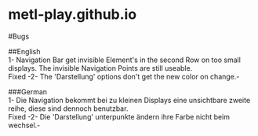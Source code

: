 # metl-play.github.io

#Bugs

##English <br>
1- Navigation Bar get invisible Element's in the second Row on too small displays. The invisible Navigation Points are still useable. <br>
Fixed -2- The 'Darstellung' options don't get the new color on change.-

###German <br>
1- Die Navigation bekommt bei zu kleinen Displays eine unsichtbare zweite reihe, diese sind dennoch benutzbar. <br>
Fixed -2- Die 'Darstellung' unterpunkte ändern ihre Farbe nicht beim wechsel.-
